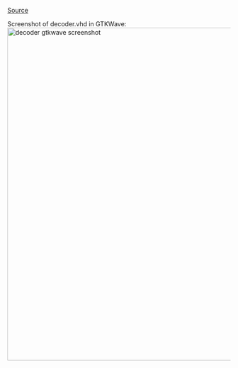 [Source](https://github.com/khaledhassan/vhdl-examples/tree/master/decoder) 


Screenshot of decoder.vhd in GTKWave:
<img width="751" alt="decoder gtkwave screenshot" src="https://user-images.githubusercontent.com/68235488/153727851-7894a916-dbd1-45ed-b219-93045963eb69.PNG">

